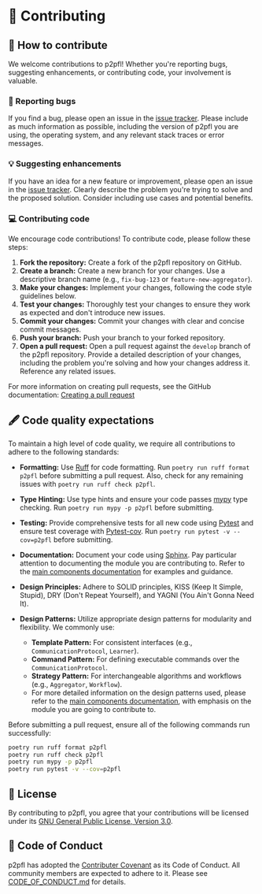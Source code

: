 # 👫 Contributing

## 🤝 How to contribute

We welcome contributions to p2pfl! Whether you're reporting bugs, suggesting enhancements, or contributing code, your involvement is valuable.

### 🐞 Reporting bugs

If you find a bug, please open an issue in the [issue tracker](https://github.com/pguijas/p2pfl/issues/new). Please include as much information as possible, including the version of p2pfl you are using, the operating system, and any relevant stack traces or error messages.

### 💡 Suggesting enhancements

If you have an idea for a new feature or improvement, please open an issue in the [issue tracker](https://github.com/pguijas/p2pfl/issues/new). Clearly describe the problem you're trying to solve and the proposed solution. Consider including use cases and potential benefits.

### 💻 Contributing code

We encourage code contributions!  To contribute code, please follow these steps:

1. **Fork the repository:** Create a fork of the p2pfl repository on GitHub.
2. **Create a branch:** Create a new branch for your changes.  Use a descriptive branch name (e.g., `fix-bug-123` or `feature-new-aggregator`).
3. **Make your changes:** Implement your changes, following the code style guidelines below.
4. **Test your changes:** Thoroughly test your changes to ensure they work as expected and don't introduce new issues.
5. **Commit your changes:** Commit your changes with clear and concise commit messages.
6. **Push your branch:** Push your branch to your forked repository.
7. **Open a pull request:** Open a pull request against the `develop` branch of the p2pfl repository.  Provide a detailed description of your changes, including the problem you're solving and how your changes address it.  Reference any related issues.

For more information on creating pull requests, see the GitHub documentation: [Creating a pull request](https://docs.github.com/en/github/collaborating-with-issues-and-pull-requests/creating-a-pull-request)


## 🖋 Code quality expectations

To maintain a high level of code quality, we require all contributions to adhere to the following standards:

* **Formatting:** Use [Ruff](https://docs.astral.sh/ruff/) for code formatting. Run `poetry run ruff format p2pfl` before submitting a pull request.  Also, check for any remaining issues with `poetry run ruff check p2pfl`.

* **Type Hinting:**  Use type hints and ensure your code passes [mypy](https://github.com/python/mypy) type checking. Run `poetry run mypy -p p2pfl` before submitting.

* **Testing:** Provide comprehensive tests for all new code using [Pytest](https://docs.pytest.org/) and ensure test coverage with [Pytest-cov](https://pytest-cov.readthedocs.io/en/latest/). Run `poetry run pytest -v --cov=p2pfl` before submitting.

* **Documentation:**  Document your code using [Sphinx](https://www.sphinx-doc.org/en/master/).  Pay particular attention to documenting the module you are contributing to.  Refer to the [main components documentation](https://p2pfl.github.io/p2pfl/components.html) for examples and guidance.

* **Design Principles:** Adhere to SOLID principles, KISS (Keep It Simple, Stupid), DRY (Don't Repeat Yourself), and YAGNI (You Ain't Gonna Need It).

* **Design Patterns:** Utilize appropriate design patterns for modularity and flexibility.  We commonly use:
    * **Template Pattern:** For consistent interfaces (e.g., `CommunicationProtocol`, `Learner`).
    * **Command Pattern:** For defining executable commands over the `CommunicationProtocol`.
    * **Strategy Pattern:** For interchangeable algorithms and workflows (e.g., `Aggregator`, `Workflow`).
    * For more detailed information on the design patterns used, please refer to the [main components documentation](https://p2pfl.github.io/p2pfl/components.html), with emphasis on the module you are going to contribute to.

Before submitting a pull request, ensure all of the following commands run successfully:

```bash
poetry run ruff format p2pfl
poetry run ruff check p2pfl
poetry run mypy -p p2pfl
poetry run pytest -v --cov=p2pfl
```

## 📜 License

By contributing to p2pfl, you agree that your contributions will be licensed under its [GNU General Public License, Version 3.0](https://www.gnu.org/licenses/gpl-3.0.en.html).

## 🤝 Code of Conduct

p2pfl has adopted the [Contributer Covenant](https://www.contributor-covenant.org/) as its Code of Conduct. All community members are expected to adhere to it. Please see [CODE_OF_CONDUCT.md](CODE_OF_CONDUCT.md) for details.
